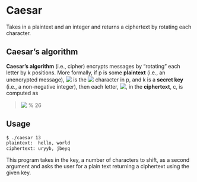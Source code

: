 # Caesar

Takes in a plaintext and an integer and returns a ciphertext by rotating each character.

## Caesar’s algorithm

**Caesar’s algorithm** (i.e., cipher) encrypts messages by “rotating” each letter by k positions. More formally, if p is some **plaintext** (i.e., an unencrypted message), <!-- $p_{i}$ --> <img style="transform: translateY(0.1em); background: white;" src="https://render.githubusercontent.com/render/math?math=p_%7Bi%7D"> is the <!-- $i^{th}$ --> <img style="transform: translateY(0.1em); background: white;" src="https://render.githubusercontent.com/render/math?math=i%5E%7Bth%7D"> character in p, and k is a **secret key** (i.e., a non-negative integer), then each letter, <!-- $c_i$ --> <img style="transform: translateY(0.1em); background: white;" src="https://render.githubusercontent.com/render/math?math=c_i">, in the **ciphertext**, c, is computed as

> <!-- $c_{i} = (p_i + k)$ --> <img style="transform: translateY(0.1em); background: white;" src="https://render.githubusercontent.com/render/math?math=c_%7Bi%7D%20%3D%20(p_i%20%2B%20k)"> % 26

## Usage

```bash
$ ./caesar 13
plaintext:  hello, world
ciphertext: uryyb, jbeyq
```

This program takes in the key, a number of characters to shift, as a second argument and asks the user for a plain text returning a ciphertext using the given key.
